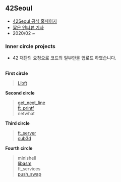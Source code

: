 ## 42Seoul
- [42Seoul 공식 홈페이지](https://42seoul.kr)<br>
- [짧은 인터뷰 기사](https://news.joins.com/article/23695249)<br>
- 2020/02 ~

### Inner circle projects
* 42 재단의 요청으로 코드의 일부만을 업로드 하였습니다.<br><br>

**First circle**
> [Libft](https://github.com/GyeongahNa/Libft)

**Second circle**
> [get_next_line](https://github.com/GyeongahNa/get_next_line)<br>
> [ft_printf](https://github.com/GyeongahNa/ft_printf)<br>
> netwhat<br>

**Third circle**
> [ft_server](https://github.com/GyeongahNa/ft_server.git)<br>
> [cub3d](https://github.com/GyeongahNa/cub3D.git)<br>

**Fourth circle**
> minishell<br>
> [libasm](https://github.com/GyeongahNa/libasm.git)<br>
> ft_services<br>
> [push_swap](https://github.com/GyeongahNa/push_swap.git)<br>

